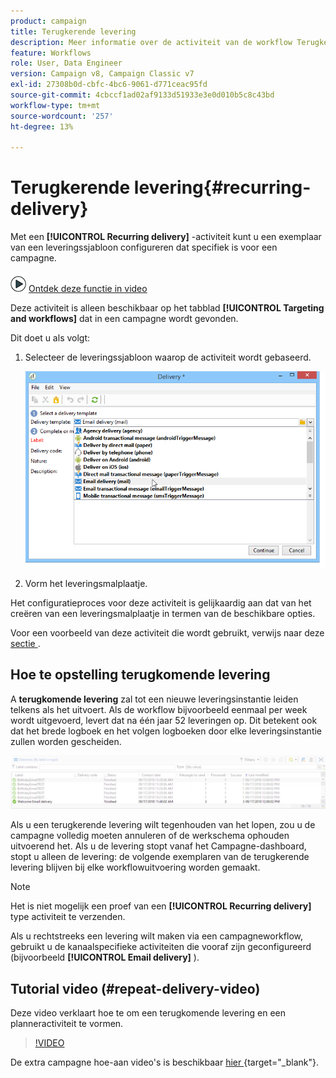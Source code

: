 ```yaml
---
product: campaign
title: Terugkerende levering
description: Meer informatie over de activiteit van de workflow Terugkerende levering
feature: Workflows
role: User, Data Engineer
version: Campaign v8, Campaign Classic v7
exl-id: 27308b0d-cbfc-4bc6-9061-d771ceac95fd
source-git-commit: 4cbccf1ad02af9133d51933e3e0d010b5c8c43bd
workflow-type: tm+mt
source-wordcount: '257'
ht-degree: 13%

---
```


# Terugkerende levering{#recurring-delivery}



Met een **[!UICONTROL Recurring delivery]** -activiteit kunt u een exemplaar van een leveringssjabloon configureren dat specifiek is voor een campagne.

![](assets/do-not-localize/how-to-video.png) [Ontdek deze functie in video](#recurring-delivery-video)

Deze activiteit is alleen beschikbaar op het tabblad **[!UICONTROL Targeting and workflows]** dat in een campagne wordt gevonden.

Dit doet u als volgt:

1. Selecteer de leveringssjabloon waarop de activiteit wordt gebaseerd.

   ![](assets/recurring_delivery_001.png)

1. Vorm het leveringsmalplaatje.

Het configuratieproces voor deze activiteit is gelijkaardig aan dat van het creëren van een leveringsmalplaatje in termen van de beschikbare opties.

Voor een voorbeeld van deze activiteit die wordt gebruikt, verwijs naar deze [ sectie ](send-a-birthday-email.md#creating-a-recurring-delivery-in-a-targeting-workflow).

## Hoe te opstelling terugkomende levering

A **terugkomende levering** zal tot een nieuwe leveringsinstantie leiden telkens als het uitvoert. Als de workflow bijvoorbeeld eenmaal per week wordt uitgevoerd, levert dat na één jaar 52 leveringen op. Dit betekent ook dat het brede logboek en het volgen logboeken door elke leveringsinstantie zullen worden gescheiden.

![Terugkerende levering](assets/delivery_recurring.jpg)

Als u een terugkerende levering wilt tegenhouden van het lopen, zou u de campagne volledig moeten annuleren of de werkschema ophouden uitvoerend het. Als u de levering stopt vanaf het Campagne-dashboard, stopt u alleen de levering: de volgende exemplaren van de terugkerende levering blijven bij elke workflowuitvoering worden gemaakt.

>[!NOTE]
>
>Het is niet mogelijk een proef van een **[!UICONTROL Recurring delivery]** type activiteit te verzenden.
> 
>Als u rechtstreeks een levering wilt maken via een campagneworkflow, gebruikt u de kanaalspecifieke activiteiten die vooraf zijn geconfigureerd (bijvoorbeeld **[!UICONTROL Email delivery]** ).

## Tutorial video (#repeat-delivery-video)

Deze video verklaart hoe te om een terugkomende levering en een planneractiviteit te vormen.

>[!VIDEO](https://video.tv.adobe.com/v/25040?quality=12)

De extra campagne hoe-aan video&#39;s is beschikbaar [ hier ](https://experienceleague.adobe.com/docs/campaign-learn/tutorials/getting-started/introduction-to-adobe-campaign.html?lang=nl-NL){target="_blank"}.
